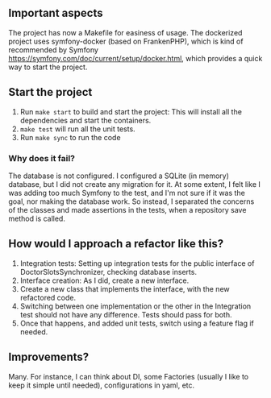 
## Important aspects
The project has now a Makefile for easiness of usage.
The dockerized project uses symfony-docker (based on FrankenPHP), which is kind of recommended by Symfony https://symfony.com/doc/current/setup/docker.html, which provides a quick way to start the project.

## Start the project
1. Run `make start` to build and start the project: This will install all the dependencies and start the containers.
2. `make test` will run all the unit tests.
3. Run `make sync` to run the code

### Why does it fail? 
The database is not configured. I configured a SQLite (in memory) database, but I did not create any migration for it. 
At some extent, I felt like I was adding too much Symfony to the test, and I'm not sure if it was the goal, nor making
the database work. So instead, I separated the concerns of the classes and made assertions in the tests, when a repository
save method is called. 

## How would I approach a refactor like this?
1. Integration tests: Setting up integration tests for the public interface of DoctorSlotsSynchronizer, checking database inserts.
2. Interface creation: As I did, create a new interface.
3. Create a new class that implements the interface, with the new refactored code. 
4. Switching between one implementation or the other in the Integration test should not have any difference. Tests should pass for both. 
5. Once that happens, and added unit tests, switch using a feature flag if needed. 

## Improvements?
Many. For instance, I can think about DI, some Factories (usually I like to keep it simple until needed), configurations in yaml, etc.

